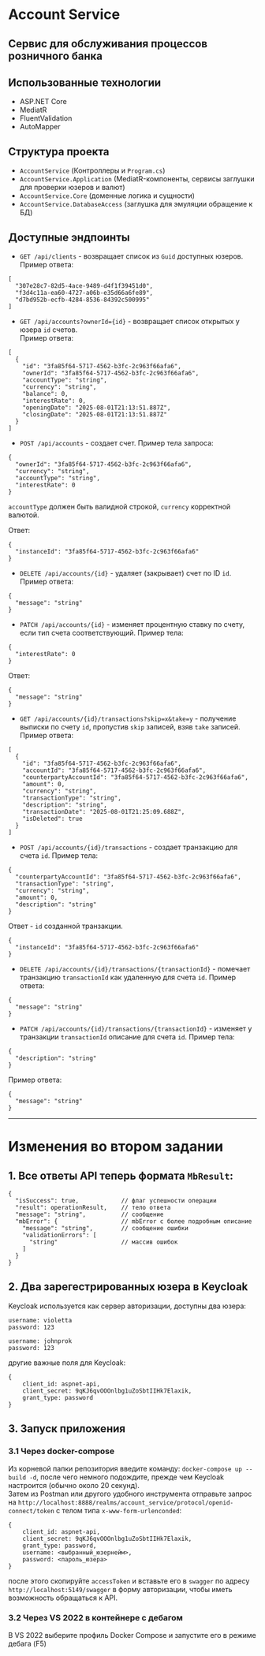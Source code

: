 # Account Service
## Сервис для обслуживания процессов розничного банка

## Использованные технологии
- ASP.NET Core
- MediatR
- FluentValidation
- AutoMapper

## Структура проекта
- `AccountService` (Контроллеры и `Program.cs`)
- `AccountService.Application` (MediatR-компоненты, сервисы заглушки для проверки юзеров и валют)
- `AccountService.Core` (доменные логика и сущности)
- `AccountService.DatabaseAccess` (заглушка для эмуляции обращение к БД)

## Доступные эндпоинты
- `GET /api/clients` - возвращает список из `Guid` доступных юзеров. \
Пример ответа:
```
[
  "307e28c7-82d5-4ace-9489-d4f1f39451d0",
  "f3d4c11a-ea60-4727-a06b-e35d66a6fe89",
  "d7bd952b-ecfb-4284-8536-84392c500995"
]
```

- `GET /api/accounts?ownerId={id}` - возвращает список открытых у юзера `id` счетов.\
Пример ответа:
```
[
  {
    "id": "3fa85f64-5717-4562-b3fc-2c963f66afa6",
    "ownerId": "3fa85f64-5717-4562-b3fc-2c963f66afa6",
    "accountType": "string",
    "currency": "string",
    "balance": 0,
    "interestRate": 0,
    "openingDate": "2025-08-01T21:13:51.887Z",
    "closingDate": "2025-08-01T21:13:51.887Z"
  }
]
```

- `POST /api/accounts` - создает счет. Пример тела запроса:
```
{
  "ownerId": "3fa85f64-5717-4562-b3fc-2c963f66afa6",
  "currency": "string",
  "accountType": "string",
  "interestRate": 0
}
```
`accountType` должен быть валидной строкой, `currency` корректной валютой.

Ответ:
```
{
  "instanceId": "3fa85f64-5717-4562-b3fc-2c963f66afa6"
}
```

- `DELETE /api/accounts/{id}` - удаляет (закрывает) счет по ID `id`.
Пример ответа:
```
{
  "message": "string"
}
```

- `PATCH /api/accounts/{id}` - изменяет процентную ставку по счету, если тип счета соответствующий. Пример тела:
```
{
  "interestRate": 0
}
```
Ответ:
```
{
  "message": "string"
}
```

- `GET /api/accounts/{id}/transactions?skip=x&take=y` - получение выписки по счету `id`, пропустив `skip` записей, взяв `take` записей.
Пример ответа:
```
[
  {
    "id": "3fa85f64-5717-4562-b3fc-2c963f66afa6",
    "accountId": "3fa85f64-5717-4562-b3fc-2c963f66afa6",
    "counterpartyAccountId": "3fa85f64-5717-4562-b3fc-2c963f66afa6",
    "amount": 0,
    "currency": "string",
    "transactionType": "string",
    "description": "string",
    "transactionDate": "2025-08-01T21:25:09.688Z",
    "isDeleted": true
  }
]
```

- `POST /api/accounts/{id}/transactions` - создает транзакцию для счета `id`. Пример тела:
```
{
  "counterpartyAccountId": "3fa85f64-5717-4562-b3fc-2c963f66afa6",
  "transactionType": "string",
  "currency": "string",
  "amount": 0,
  "description": "string"
}
```

Ответ - `id` созданной транзакции.
```
{
  "instanceId": "3fa85f64-5717-4562-b3fc-2c963f66afa6"
}
```

- `DELETE /api/accounts/{id}/transactions/{transactionId}` - помечает транзакцию `transactionId` как удаленную  для счета `id`. Пример ответа:
```
{
  "message": "string"
}
```

- `PATCH /api/accounts/{id}/transactions/{transactionId}` - изменяет у транзакции `transactionId` описание для счета `id`. Пример тела:

```
{
  "description": "string"
}
```
Пример ответа:
```
{
  "message": "string"
}
```

---
# Изменения во втором задании
## 1. Все ответы API теперь формата `MbResult`:
```
{
  "isSuccess": true,            // флаг успешности операции
  "result": operationResult,    // тело ответа
  "message": "string",          // сообщение
  "mbError": {                  // mbError с более подробным описание
    "message": "string",        // сообщение ошибки
    "validationErrors": [
      "string"                  // массив ошибок
    ]
  }
}
```

## 2. Два зарегестрированных юзера в Keycloak
Keycloak используется как сервер авторизации, доступны два юзера:
```
username: violetta
password: 123
```

```
username: johnprok
password: 123
```

другие важные поля для Keycloak:
```
{
    client_id: aspnet-api,
    client_secret: 9qKJ6qvOOOnlbg1uZoSbtIIHk7Elaxik,
    grant_type: password
}
```

## 3. Запуск приложения
### 3.1 Через docker-compose
Из корневой папки репозитория введите команду: `docker-compose up --build -d`, после чего немного подождите, прежде чем Keycloak настроится (обычно около 20 секунд).\
Затем из Postman или другого удобного инструмента отправьте запрос на `http://localhost:8888/realms/account_service/protocol/openid-connect/token`
с телом типа `x-www-form-urlenconded`: 
```
{
    client_id: aspnet-api,
    client_secret: 9qKJ6qvOOOnlbg1uZoSbtIIHk7Elaxik,
    grant_type: password,
    username: <выбранный_юзернейм>,
    password: <пароль_юзера>
}
```
после этого скопируйте `accessToken` и вставьте его в `swagger` по адресу `http://localhost:5149/swagger` в форму авторизации, чтобы иметь возможность обращаться к API.

### 3.2 Через VS 2022 в контейнере с дебагом
В VS 2022 выберите профиль Docker Compose и запустите его в режиме дебага (F5)